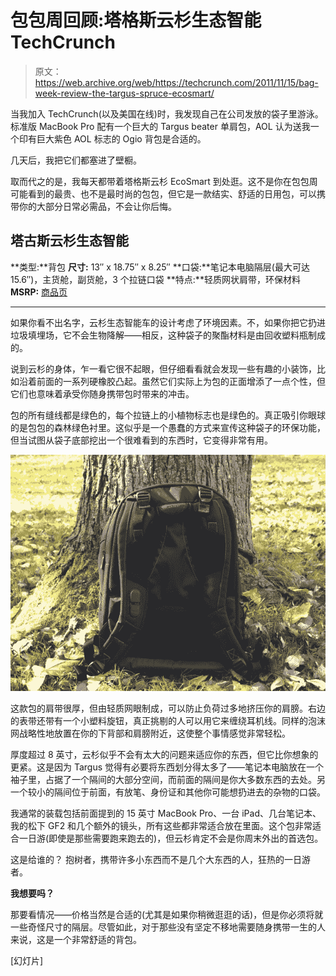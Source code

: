 # 包包周回顾:塔格斯云杉生态智能 TechCrunch

> 原文：<https://web.archive.org/web/https://techcrunch.com/2011/11/15/bag-week-review-the-targus-spruce-ecosmart/>

当我加入 TechCrunch(以及美国在线)时，我发现自己在公司发放的袋子里游泳。标准版 MacBook Pro 配有一个巨大的 Targus beater 单肩包，AOL 认为送我一个印有巨大紫色 AOL 标志的 Ogio 背包是合适的。

几天后，我把它们都塞进了壁橱。

取而代之的是，我每天都带着塔格斯云杉 EcoSmart 到处逛。这不是你在包包周可能看到的最贵、也不是最时尚的包包，但它是一款结实、舒适的日用包，可以携带你的大部分日常必需品，不会让你后悔。

## 塔古斯云杉生态智能

**类型:**背包
**尺寸:** 13″ x 18.75″ x 8.25″
**口袋:**笔记本电脑隔层(最大可达 15.6″)，主货舱，副货舱，3 个拉链口袋
**特点:**轻质网状肩带，环保材料
**MSRP:**
[商品页](https://web.archive.org/web/20221207094740/http://www.targus.com/us/productdetail.aspx?sku=TBB013US)

* * *

如果你看不出名字，云杉生态智能车的设计考虑了环境因素。不，如果你把它扔进垃圾填埋场，它不会生物降解——相反，这种袋子的聚酯材料是由回收塑料瓶制成的。

说到云杉的身体，乍一看它很不起眼，但仔细看看就会发现一些有趣的小装饰，比如沿着前面的一系列硬橡胶凸起。虽然它们实际上为包的正面增添了一点个性，但它们也意味着承受你随身携带包时带来的冲击。

包的所有缝线都是绿色的，每个拉链上的小植物标志也是绿色的。真正吸引你眼球的是包包的森林绿色衬里。这似乎是一个愚蠢的方式来宣传这种袋子的环保功能，但当试图从袋子底部挖出一个很难看到的东西时，它变得非常有用。

[![](img/e392fdf70d5e6aadbafbd01528e09657.png "ecosmart2")](https://web.archive.org/web/20221207094740/https://beta.techcrunch.com/wp-content/uploads/2011/11/ecosmart2.jpg)

这款包的肩带很厚，但由轻质网眼制成，可以防止负荷过多地挤压你的肩膀。右边的表带还带有一个小塑料旋钮，真正挑剔的人可以用它来缠绕耳机线。同样的泡沫网战略性地放置在你的下背部和肩膀附近，这使整个事情感觉非常轻松。

厚度超过 8 英寸，云杉似乎不会有太大的问题来适应你的东西，但它比你想象的更紧。这是因为 Targus 觉得有必要将东西划分得太多了——笔记本电脑放在一个袖子里，占据了一个隔间的大部分空间，而前面的隔间是你大多数东西的去处。另一个较小的隔间位于前面，有放笔、身份证和其他你可能想扔进去的杂物的口袋。

我通常的装载包括前面提到的 15 英寸 MacBook Pro、一台 iPad、几台笔记本、我的松下 GF2 和几个额外的镜头，所有这些都非常适合放在里面。这个包非常适合一日游(即使是那些需要跑来跑去的)，但云杉肯定不会是你周末外出的首选包。

这是给谁的？
抱树者，携带许多小东西而不是几个大东西的人，狂热的一日游者。

**我想要吗？**

那要看情况——价格当然是合适的(尤其是如果你稍微逛逛的话)，但是你必须将就一些奇怪尺寸的隔层。尽管如此，对于那些没有坚定不移地需要随身携带一生的人来说，这是一个非常舒适的背包。

[幻灯片]
